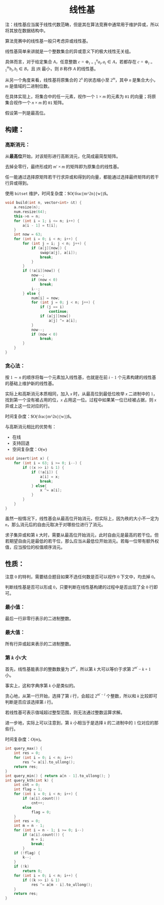 <style>
 body {
  font-family: "楷体"
}
</style>

<h1><center>线性基</center></h1>

注：线性基应当属于线性代数范畴，但是其在算法竞赛中通常用于维护异或，所以将其放在数据结构中。

算法竞赛中的线性基一般只考虑异或线性基。

线性基简单来讲就是一个整数集合的异或意义下的极大线性无关组。

具体而言，对于给定集合 $A$，任意整数 $c=\oplus_{i=1}^n a_i,a_i\in A$，若都存在 $c=\oplus_{i=1}^m b_i,b_i\in B$，且 $|B|$ 最小，则 $B$ 称作 $A$ 的线性基。

从另一个角度来看，线性基将原集合的 $2^n$ 的状态缩小至 $2^m$，其中 $n$ 是集合大小，$m$ 是值域的二进制位数。

在具体实现上，将集合中的任一元素，视作一个 $1\times m$ 的元素为 `01` 的向量；将原集合视作一个 $n\times m$ 的 `01` 矩阵。

假设第一列是最高位。

## 构建：

### 高斯消元：

从**最高位**开始，对该矩形进行高斯消元，化简成最简型矩阵。

去掉全零行，最终形成的 $m'\times m$ 的矩阵即为原集合的线性基。

任一能通过选择原矩阵若干行求异或和得到的向量，都能通过选择最终矩阵的若干行异或得到。

使用 `bitset` 维护，时间复杂度：$O(\frac{m^2n}{w})$。


```cpp
void build(int n, vector<int> &t) {
    a.resize(n);
    num.resize(64);
    this->n = n;
    for (int i = 1; i <= n; i++) {
        a[i - 1] = t[i];
    }
    int now = 63;
    for (int i = 0; i < n; i++) {
        for (int j = i; j < n; j++) {
            if (a[j][now]) {
                swap(a[j], a[i]);
                break;
            }
        }
        if (!a[i][now]) {
            now--;
            if (now < 0)
                break;
            i--;
        } else {
            num[i] = now;
            for (int j = 0; j < n; j++) {
                if (j == i)
                    continue;
                if (a[j][now])
                    a[j] ^= a[i];
            }
            now--;
            if (now < 0)
                break;
        }
    }
}
```

### 贪心法：

按 $1\sim n$ 的顺序将每一个元素加入线性基，也就是在前 $i-1$ 个元素构建的线性基的基础上维护新的线性基。

实际上和高斯消元本质相同，加入 $x$ 时，从最高位到最低位枚举 $x$ 二进制中的 $1$，找到第一个没有被占用的位，$x$ 占用这一位。过程中如果某一位已经被占据，则 $x$ 异或上这一位对应的行。

时间复杂度：$O(\frac{m^2n}{w})$。

与高斯消元相比的优势有：
- 在线
- 支持回退
- 空间复杂度：$O(w)$

```cpp
void insert(int x) {
    for (int i = 63; i >= 0; i--) {
        if ((x >> i) & 1) {
            if (!a[i]) {
                a[i] = x;
                break;
            } else{
                x ^= a[i];
            }
        }
    }
}
```


虽然一般情况下，线性基会从最高位开始消元，但实际上，因为秩的大小不一定为 $n$，那么消元后的自由元取决于对哪些位进行了消元。

求子集异或和第 $k$ 大时，需要从最高位开始消元，此时自由元是最高的若干位。但若期望自由元是最低的若干位，那么应当从最低位开始消元。若每一位带有额外权值，应当按位的权值顺序消元。


## 性质：

注意 $0$ 的特判，需要结合题目如果不选任何数是否可以视作 $0$ 下文中，均去掉 $0$。

判断线性基是否可以形成 $0$，只要判断在线性基构建的过程中是否出现了全 $0$ 行即可。

### 最小值：

最后一行非零行表示的二进制整数。

### 最大值：

所有行异或起来表示的二进制整数。

### 第 $k$ 小/大

首先，线性基能表示的整数数量为 $2^{m'}$，所以第 $k$ 大可以等价于求第 $2^{m'}-k+1$ 小。

事实上，这和字典序第 $k$ 小是类似的。

贪心地，从第一行开始，选择了第 $i$ 行，会超过 $2^{m'-i}$ 个整数，所以和 $k$ 比较即可判断是否应该选择第 $i$ 行。

若线性基可表示值域超过整型范围，则无法通过整数运算求解。

进一步地，实际上可以注意到，第 $k$ 小相当于是选择 $k$ 的二进制中的 $1$ 位对应的那些行。

时间复杂度：$O(m)$。

```cpp
int query_max() {
    int res = 0;
    for (int i = 0; i < n; i++)
        res ^= a[i].to_ullong();
    return res;
}
int query_min() { return a[n - 1].to_ullong(); }
int query_kth(int k) {
    int cnt = 0;
    int flag = 1;
    for (int i = 0; i < n; i++) {
        if (a[i].count())
            cnt++;
        else
            flag = 0;
    }
    int res = 0;
    int m = n - 1;
    for (int i = n - 1; i >= 0; i--)
        if (a[i].count()) {
            m = i;
            break;
        }
    if (!flag) {
        k--;
    }
    if (!k)
        return 0;
    for (int i = 0; i < n; i++) {
        if ((k >> i) & 1)
            res ^= a[m - i].to_ullong();
    }
    return res;
}
```